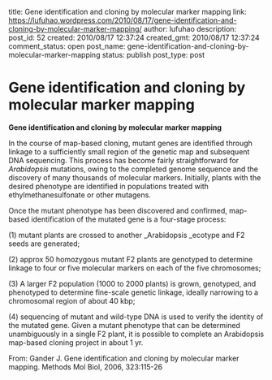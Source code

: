 title: Gene identification and cloning by molecular marker mapping
link: https://lufuhao.wordpress.com/2010/08/17/gene-identification-and-cloning-by-molecular-marker-mapping/
author: lufuhao
description: 
post_id: 52
created: 2010/08/17 12:37:24
created_gmt: 2010/08/17 12:37:24
comment_status: open
post_name: gene-identification-and-cloning-by-molecular-marker-mapping
status: publish
post_type: post

# Gene identification and cloning by molecular marker mapping

**Gene identification and cloning by molecular marker mapping**

In the course of map-based cloning, mutant genes are identified through linkage to a sufficiently small region of the genetic map and subsequent DNA sequencing. This process has become fairly straightforward for _Arabidopsis_ mutations, owing to the completed genome sequence and the discovery of many thousands of molecular markers. Initially, plants with the desired phenotype are identified in populations treated with ethylmethanesulfonate or other mutagens. 

Once the mutant phenotype has been discovered and confirmed, map-based identification of the mutated gene is a four-stage process: 

(1) mutant plants are crossed to another _Arabidopsis _ecotype and F2 seeds are generated; 

(2) approx 50 homozygous mutant F2 plants are genotyped to determine linkage to four or five molecular markers on each of the five chromosomes; 

(3) A larger F2 population (1000 to 2000 plants) is grown, genotyped, and phenotyped to determine fine-scale genetic linkage, ideally narrowing to a chromosomal region of about 40 kbp; 

(4) sequencing of mutant and wild-type DNA is used to verify the identity of the mutated gene. Given a mutant phenotype that can be determined unambiguously in a single F2 plant, it is possible to complete an Arabidopsis map-based cloning project in about 1 yr. 

From: Gander J. Gene identification and cloning by molecular marker mapping. Methods Mol Biol, 2006, 323:115-26